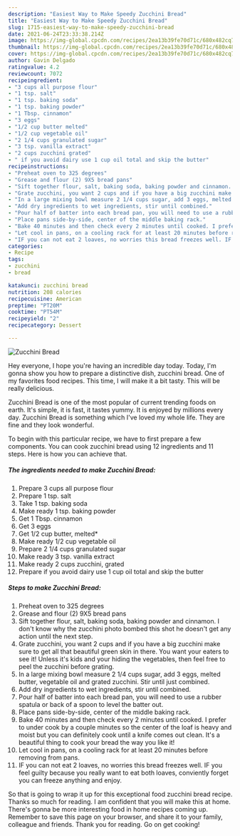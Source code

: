 ```yaml
---
description: "Easiest Way to Make Speedy Zucchini Bread"
title: "Easiest Way to Make Speedy Zucchini Bread"
slug: 1715-easiest-way-to-make-speedy-zucchini-bread
date: 2021-06-24T23:33:38.214Z
image: https://img-global.cpcdn.com/recipes/2ea13b39fe70d71c/680x482cq70/zucchini-bread-recipe-main-photo.jpg
thumbnail: https://img-global.cpcdn.com/recipes/2ea13b39fe70d71c/680x482cq70/zucchini-bread-recipe-main-photo.jpg
cover: https://img-global.cpcdn.com/recipes/2ea13b39fe70d71c/680x482cq70/zucchini-bread-recipe-main-photo.jpg
author: Gavin Delgado
ratingvalue: 4.2
reviewcount: 7072
recipeingredient:
- "3 cups all purpose flour"
- "1 tsp. salt"
- "1 tsp. baking soda"
- "1 tsp. baking powder"
- "1 Tbsp. cinnamon"
- "3 eggs"
- "1/2 cup butter melted"
- "1/2 cup vegetable oil"
- "2 1/4 cups granulated sugar"
- "3 tsp. vanilla extract"
- "2 cups zucchini grated"
- " if you avoid dairy use 1 cup oil total and skip the butter"
recipeinstructions:
- "Preheat oven to 325 degrees"
- "Grease and flour (2) 9X5 bread pans"
- "Sift together flour, salt, baking soda, baking powder and cinnamon. I don&#39;t know why the zucchini photo bombed this shot he doesn&#39;t get any action until the next step."
- "Grate zucchini, you want 2 cups and if you have a big zucchini make sure to get all that beautiful green skin in there. You want your eaters to see it! Unless it&#39;s kids and your hiding the vegetables, then feel free to peel the zucchini before grating."
- "In a large mixing bowl measure 2 1/4 cups sugar, add 3 eggs, melted butter, vegetable oil and grated zucchini. Stir until just combined."
- "Add dry ingredients to wet ingredients, stir until combined."
- "Pour half of batter into each bread pan, you will need to use a rubber spatula or back of a spoon to level the batter out."
- "Place pans side-by-side, center of the middle baking rack."
- "Bake 40 minutes and then check every 2 minutes until cooked. I prefer to under cook by a couple minutes so the center of the loaf is heavy and moist but you can definitely cook until a knife comes out clean. It&#39;s a beautiful thing to cook your bread the way you like it!"
- "Let cool in pans, on a cooling rack for at least 20 minutes before removing from pans."
- "IF you can not eat 2 loaves, no worries this bread freezes well. IF you feel guilty because you really want to eat both loaves, conviently forget you can freeze anything and enjoy."
categories:
- Recipe
tags:
- zucchini
- bread

katakunci: zucchini bread 
nutrition: 208 calories
recipecuisine: American
preptime: "PT20M"
cooktime: "PT54M"
recipeyield: "2"
recipecategory: Dessert

---
```



![Zucchini Bread](https://img-global.cpcdn.com/recipes/2ea13b39fe70d71c/680x482cq70/zucchini-bread-recipe-main-photo.jpg)

Hey everyone, I hope you're having an incredible day today. Today, I'm gonna show you how to prepare a distinctive dish, zucchini bread. One of my favorites food recipes. This time, I will make it a bit tasty. This will be really delicious.

Zucchini Bread is one of the most popular of current trending foods on earth. It's simple, it is fast, it tastes yummy. It is enjoyed by millions every day. Zucchini Bread is something which I've loved my whole life. They are fine and they look wonderful.




To begin with this particular recipe, we have to first prepare a few components. You can cook zucchini bread using 12 ingredients and 11 steps. Here is how you can achieve that.

<!--inarticleads1-->

##### The ingredients needed to make Zucchini Bread:

1. Prepare 3 cups all purpose flour
1. Prepare 1 tsp. salt
1. Take 1 tsp. baking soda
1. Make ready 1 tsp. baking powder
1. Get 1 Tbsp. cinnamon
1. Get 3 eggs
1. Get 1/2 cup butter, melted*
1. Make ready 1/2 cup vegetable oil
1. Prepare 2 1/4 cups granulated sugar
1. Make ready 3 tsp. vanilla extract
1. Make ready 2 cups zucchini, grated
1. Prepare  if you avoid dairy use 1 cup oil total and skip the butter




<!--inarticleads2-->

##### Steps to make Zucchini Bread:

1. Preheat oven to 325 degrees
1. Grease and flour (2) 9X5 bread pans
1. Sift together flour, salt, baking soda, baking powder and cinnamon. I don&#39;t know why the zucchini photo bombed this shot he doesn&#39;t get any action until the next step.
1. Grate zucchini, you want 2 cups and if you have a big zucchini make sure to get all that beautiful green skin in there. You want your eaters to see it! Unless it&#39;s kids and your hiding the vegetables, then feel free to peel the zucchini before grating.
1. In a large mixing bowl measure 2 1/4 cups sugar, add 3 eggs, melted butter, vegetable oil and grated zucchini. Stir until just combined.
1. Add dry ingredients to wet ingredients, stir until combined.
1. Pour half of batter into each bread pan, you will need to use a rubber spatula or back of a spoon to level the batter out.
1. Place pans side-by-side, center of the middle baking rack.
1. Bake 40 minutes and then check every 2 minutes until cooked. I prefer to under cook by a couple minutes so the center of the loaf is heavy and moist but you can definitely cook until a knife comes out clean. It&#39;s a beautiful thing to cook your bread the way you like it!
1. Let cool in pans, on a cooling rack for at least 20 minutes before removing from pans.
1. IF you can not eat 2 loaves, no worries this bread freezes well. IF you feel guilty because you really want to eat both loaves, conviently forget you can freeze anything and enjoy.




So that is going to wrap it up for this exceptional food zucchini bread recipe. Thanks so much for reading. I am confident that you will make this at home. There's gonna be more interesting food in home recipes coming up. Remember to save this page on your browser, and share it to your family, colleague and friends. Thank you for reading. Go on get cooking!
